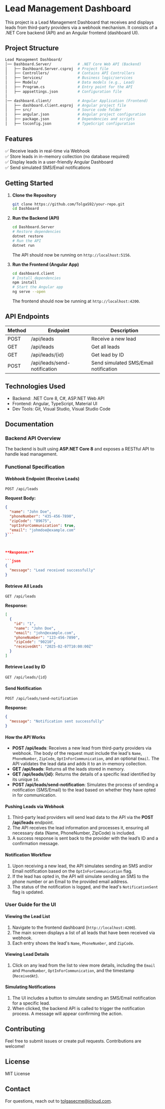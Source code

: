 
# Lead Management Dashboard

This project is a Lead Management Dashboard that receives and displays leads from third-party providers via a webhook mechanism. It consists of a .NET Core backend (API) and an Angular frontend (dashboard UI).

## Project Structure
```bash
Lead Management Dashboard/
│── Dashboard.Server/            # .NET Core Web API (Backend)
│   ├── Dashboard.Server.csproj  # Project file
│   ├── Controllers/             # Contains API Controllers
│   ├── Services/                # Business logic/services
│   ├── Models/                  # Data models (e.g., Lead)
│   ├── Program.cs               # Entry point for the API
│   ├── appsettings.json         # Configuration file
│
│── dashboard.client/            # Angular Application (Frontend)
│   ├── dashboard.client.esproj  # Angular project file
│   ├── src/                     # Source code folder
│   ├── angular.json             # Angular project configuration
│   ├── package.json             # Dependencies and scripts
│   ├── tsconfig.json            # TypeScript configuration
```

## Features

✅ Receive leads in real-time via Webhook  
✅ Store leads in in-memory collection (no database required)  
✅ Display leads in a user-friendly Angular Dashboard  
✅ Send simulated SMS/Email notifications  

## Getting Started

1. **Clone the Repository**
   ```bash
   git clone https://github.com/TolgaS92/your-repo.git
   cd Dashboard
   ```

2. **Run the Backend (API)**

   ```bash
   cd Dashboard.Server
   # Restore dependencies
   dotnet restore
   # Run the API
   dotnet run
   ```

   The API should now be running on `http://localhost:5156`.

3. **Run the Frontend (Angular App)**

   ```bash
   cd dashboard.client
   # Install dependencies
   npm install
   # Start the Angular app
   ng serve --open
   ```

   The frontend should now be running at `http://localhost:4200`.

## API Endpoints

| Method | Endpoint                 | Description                                        |
|--------|--------------------------|----------------------------------------------------|
| POST   | /api/leads                | Receive a new lead                                 |
| GET    | /api/leads                | Get all leads                                      |
| GET    | /api/leads/{id}           | Get lead by ID                                     |
| POST   | /api/leads/send-notification | Send simulated SMS/Email notification             |

## Technologies Used

- Backend: .NET Core 8, C#, ASP.NET Web API
- Frontend: Angular, TypeScript, Material UI
- Dev Tools: Git, Visual Studio, Visual Studio Code

## Documentation
### **Backend API Overview**
The backend is built using **ASP.NET Core 8** and exposes a RESTful API to handle lead management.

### Functional Specification
#### **Webhook Endpoint (Receive Leads)**
```http
POST /api/leads
```

**Request Body:**
```json
{
  "name": "John Doe",
  "phoneNumber": "435-456-7890",
  "zipCode": "89675",
  "optInForCommunication": true,
  "email": "johmdoe@example.com"
}```



**Response:**

```json
{
  "message": "Lead received successfully"
}
```


#### **Retrieve All Leads**
```http
GET /api/leads
```
**Response:**
```json
[
  {
    "id": "1",
    "name": "John Doe",
    "email": "john@example.com",
    "phoneNumber": "123-456-7890",
    "zipCode": "90210",
    "receivedAt": "2025-02-07T10:00:00Z"
  }
]
```

#### **Retrieve Lead by ID**
```http
GET /api/leads/{id}
```

#### **Send Notification**
```http
POST /api/leads/send-notification
```
**Response:**
```json
{
  "message": "Notification sent successfully"
}
```

#### How the API Works
- **POST /api/leads**: Receives a new lead from third-party providers via webhook. The body of the request must include the lead's `Name`, `PhoneNumber`, `ZipCode`, `OptInForCommunication`, and an optional `Email`. The API validates the lead data and adds it to an in-memory collection.
- **GET /api/leads**: Returns all the leads stored in memory.
- **GET /api/leads/{id}**: Returns the details of a specific lead identified by its unique `Id`.
- **POST /api/leads/send-notification**: Simulates the process of sending a notification (SMS/Email) to the lead based on whether they have opted in for communication.

#### Pushing Leads via Webhook
1. Third-party lead providers will send lead data to the API via the **POST /api/leads** endpoint.
2. The API receives the lead information and processes it, ensuring all necessary data (Name, PhoneNumber, ZipCode) is included.
3. A success response is sent back to the provider with the lead’s ID and a confirmation message.

#### Notification Workflow
1. Upon receiving a new lead, the API simulates sending an SMS and/or Email notification based on the `OptInForCommunication` flag.
2. If the lead has opted in, the API will simulate sending an SMS to the phone number or an Email to the provided email address.
3. The status of the notification is logged, and the lead's `NotificationSent` flag is updated.

### User Guide for the UI

#### Viewing the Lead List
1. Navigate to the frontend dashboard (`http://localhost:4200`).
2. The main screen displays a list of all leads that have been received via webhook.
3. Each entry shows the lead's `Name`, `PhoneNumber`, and `ZipCode`.

#### Viewing Lead Details
1. Click on any lead from the list to view more details, including the `Email` and `PhoneNumber`, `OptInForCommunication`, and the timestamp (`ReceivedAt`).

#### Simulating Notifications
1. The UI includes a button to simulate sending an SMS/Email notification for a specific lead.
2. When clicked, the backend API is called to trigger the notification process. A message will appear confirming the action.

## Contributing

Feel free to submit issues or create pull requests. Contributions are welcome!

## License

MIT License

## Contact

For questions, reach out to tolgasecme@icloud.com.
